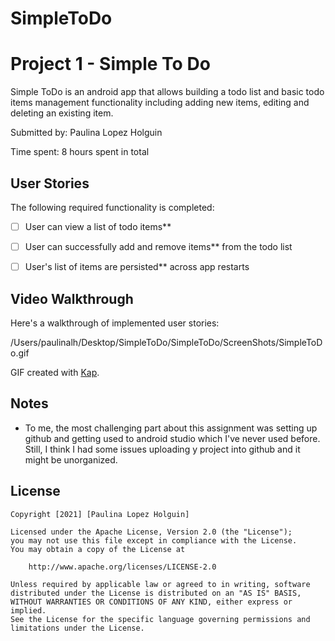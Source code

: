 # SimpleToDo
 # Project 1 - Simple To Do

Simple ToDo is an android app that allows building a todo list and basic todo items management functionality including adding new items, editing and deleting an existing item.

Submitted by: Paulina Lopez Holguin

Time spent: 8 hours spent in total

## User Stories

The following required functionality is completed:

* [ ] User can view a list of todo items**
* [ ] User can successfully add and remove items** from the todo list
* [ ] User's list of items are persisted** across app restarts


## Video Walkthrough

Here's a walkthrough of implemented user stories:

/Users/paulinalh/Desktop/SimpleToDo/SimpleToDo/ScreenShots/SimpleToDo.gif

GIF created with [Kap](https://getkap.co/).

## Notes

- To me, the most challenging part about this assignment was setting up github and getting used
to android studio which I've never used before. Still, I think I had some issues uploading y project
into github and it might be unorganized.

## License

    Copyright [2021] [Paulina Lopez Holguin]

    Licensed under the Apache License, Version 2.0 (the "License");
    you may not use this file except in compliance with the License.
    You may obtain a copy of the License at

        http://www.apache.org/licenses/LICENSE-2.0

    Unless required by applicable law or agreed to in writing, software
    distributed under the License is distributed on an "AS IS" BASIS,
    WITHOUT WARRANTIES OR CONDITIONS OF ANY KIND, either express or implied.
    See the License for the specific language governing permissions and
    limitations under the License.
